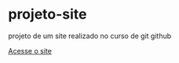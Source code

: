 # projeto-site
 projeto de um site realizado no curso de git github

[Acesse o site](https://lucasitauan.github.io/projeto-site/)

